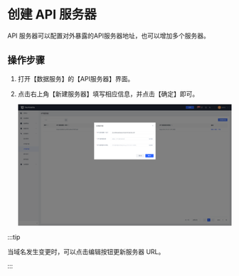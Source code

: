 # 创建 API 服务器

API 服务器可以配置对外暴露的API服务器地址，也可以增加多个服务器。



## 操作步骤

1. 打开【数据服务】的【API服务器】界面。

2. 点击右上角【新建服务器】填写相应信息，并点击【确定】即可。

   ![](../../images/create_api_server.png)

:::tip

当域名发生变更时，可以点击编辑按钮更新服务器 URL。

:::